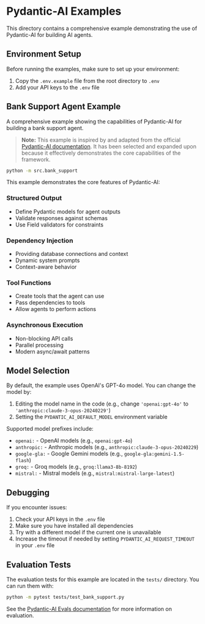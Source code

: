 # Pydantic-AI Examples

This directory contains a comprehensive example demonstrating the use of Pydantic-AI for building AI agents.

## Environment Setup

Before running the examples, make sure to set up your environment:

1. Copy the `.env.example` file from the root directory to `.env`
2. Add your API keys to the `.env` file

## Bank Support Agent Example

A comprehensive example showing the capabilities of Pydantic-AI for building a bank support agent.

> **Note:** This example is inspired by and adapted from the official [Pydantic-AI documentation](https://ai.pydantic.dev/). It has been selected and expanded upon because it effectively demonstrates the core capabilities of the framework.

```bash
python -m src.bank_support
```

This example demonstrates the core features of Pydantic-AI:

### Structured Output
- Define Pydantic models for agent outputs
- Validate responses against schemas
- Use Field validators for constraints

### Dependency Injection
- Providing database connections and context
- Dynamic system prompts
- Context-aware behavior

### Tool Functions
- Create tools that the agent can use
- Pass dependencies to tools
- Allow agents to perform actions

### Asynchronous Execution
- Non-blocking API calls
- Parallel processing
- Modern async/await patterns

## Model Selection

By default, the example uses OpenAI's GPT-4o model. You can change the model by:

1. Editing the model name in the code (e.g., change `'openai:gpt-4o'` to `'anthropic:claude-3-opus-20240229'`)
2. Setting the `PYDANTIC_AI_DEFAULT_MODEL` environment variable

Supported model prefixes include:
- `openai:` - OpenAI models (e.g., `openai:gpt-4o`)
- `anthropic:` - Anthropic models (e.g., `anthropic:claude-3-opus-20240229`)
- `google-gla:` - Google Gemini models (e.g., `google-gla:gemini-1.5-flash`)
- `groq:` - Groq models (e.g., `groq:llama3-8b-8192`)
- `mistral:` - Mistral models (e.g., `mistral:mistral-large-latest`)

## Debugging

If you encounter issues:

1. Check your API keys in the `.env` file
2. Make sure you have installed all dependencies
3. Try with a different model if the current one is unavailable
4. Increase the timeout if needed by setting `PYDANTIC_AI_REQUEST_TIMEOUT` in your `.env` file

## Evaluation Tests

The evaluation tests for this example are located in the `tests/` directory. You can run them with:

```bash
python -m pytest tests/test_bank_support.py
```

See the [Pydantic-AI Evals documentation](https://ai.pydantic.dev/evals/) for more information on evaluation. 